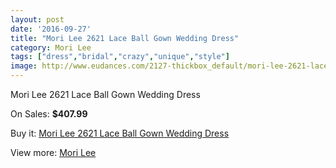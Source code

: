 ```yaml
---
layout: post
date: '2016-09-27'
title: "Mori Lee 2621 Lace Ball Gown Wedding Dress"
category: Mori Lee
tags: ["dress","bridal","crazy","unique","style"]
image: http://www.eudances.com/2127-thickbox_default/mori-lee-2621-lace-ball-gown-wedding-dress.jpg
---
```

Mori Lee 2621 Lace Ball Gown Wedding Dress

On Sales: **$407.99**
<a href="https://www.eudances.com/en/mori-lee/715-mori-lee-2621-lace-ball-gown-wedding-dress.html"><amp-img layout="responsive" width="600" height="600" src="//www.eudances.com/2127-thickbox_default/mori-lee-2621-lace-ball-gown-wedding-dress.jpg" alt="Mori Lee 2621 Lace Ball Gown Wedding Dress 0" /></a>
<a href="https://www.eudances.com/en/mori-lee/715-mori-lee-2621-lace-ball-gown-wedding-dress.html"><amp-img layout="responsive" width="600" height="600" src="//www.eudances.com/2128-thickbox_default/mori-lee-2621-lace-ball-gown-wedding-dress.jpg" alt="Mori Lee 2621 Lace Ball Gown Wedding Dress 1" /></a>
<a href="https://www.eudances.com/en/mori-lee/715-mori-lee-2621-lace-ball-gown-wedding-dress.html"><amp-img layout="responsive" width="600" height="600" src="//www.eudances.com/2129-thickbox_default/mori-lee-2621-lace-ball-gown-wedding-dress.jpg" alt="Mori Lee 2621 Lace Ball Gown Wedding Dress 2" /></a>
<a href="https://www.eudances.com/en/mori-lee/715-mori-lee-2621-lace-ball-gown-wedding-dress.html"><amp-img layout="responsive" width="600" height="600" src="//www.eudances.com/2130-thickbox_default/mori-lee-2621-lace-ball-gown-wedding-dress.jpg" alt="Mori Lee 2621 Lace Ball Gown Wedding Dress 3" /></a>

Buy it: [Mori Lee 2621 Lace Ball Gown Wedding Dress](https://www.eudances.com/en/mori-lee/715-mori-lee-2621-lace-ball-gown-wedding-dress.html "Mori Lee 2621 Lace Ball Gown Wedding Dress")

View more: [Mori Lee](https://www.eudances.com/en/9-mori-lee "Mori Lee")